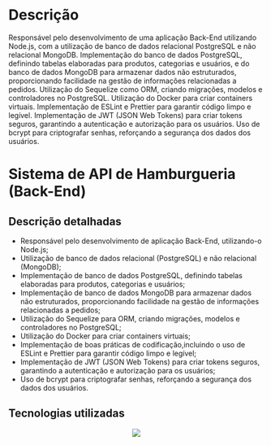# Descrição

Responsável pelo desenvolvimento de uma aplicação Back-End utilizando Node.js, com a utilização de banco de dados relacional PostgreSQL e não relacional MongoDB. Implementação do banco de dados PostgreSQL, definindo tabelas elaboradas para produtos, categorias e usuários, e do banco de dados MongoDB para armazenar dados não estruturados, proporcionando facilidade na gestão de informações relacionadas a pedidos. Utilização do Sequelize como ORM, criando migrações, modelos e controladores no PostgreSQL. Utilização do Docker para criar containers virtuais. Implementação de ESLint e Prettier para garantir código limpo e legível. Implementação de JWT (JSON Web Tokens) para criar tokens seguros, garantindo a autenticação e autorização para os usuários. Uso de bcrypt para criptografar senhas, reforçando a segurança dos dados dos usuários.

# Sistema de API de Hamburgueria (Back-End)




## Descrição detalhadas


- Responsável pelo desenvolvimento de aplicação Back-End, utilizando-o Node.js;
- Utilização de banco de dados relacional (PostgreSQL) e não relacional (MongoDB);
- Implementação de banco de dados PostgreSQL, definindo tabelas elaboradas para produtos, categorias e usuários;
- Implementação de banco de dados MongoDB para armazenar dados não estruturados, proporcionando facilidade na gestão de informações relacionadas a pedidos;
- Utilização do Sequelize para ORM, criando migrações, modelos e controladores no PostgreSQL;
- Utilização do Docker para criar containers virtuais;
- Implementação de boas práticas de codificação,incluindo o uso de ESLint e Prettier para garantir código limpo e legível;
- Implementação de JWT (JSON Web Tokens) para criar tokens seguros, garantindo a autenticação e autorização para os usuários;
- Uso de bcrypt para criptografar senhas, reforçando a segurança dos dados dos usuários.


## Tecnologias utilizadas

<p align="center">
  <a href="https://skillicons.dev">
    <img src="https://skillicons.dev/icons?i=nodejs,express,sequelize,postgresql,mongodb,docker,linux,git,vscode&perline=14" />
  </a>
</p>
